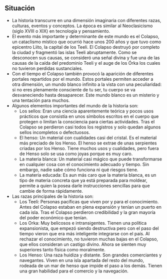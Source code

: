 
## Situación

- La historia transcurre en una dimensión imaginaria con diferentes razas, culturas, eventos y conceptos. La época es similar al Neoclasicismo (siglo XVIII o XIX) en tecnologia y pensamiento.
- El evento más importante y determinante de este mundo es el Colapso, un cataclismo místico que ocurrió hace unos 200 años y que tuvo como epicentro Liito, la capital de los Teeli. El Colapso destruyó por completo la ciudad y fragmentó las islas Teeli abruptamente. Como se desconocen sus causas, se consideró una señal divina y fue una de las causas de la caída del predominio Teeli y el auge de los Órka los cuales no tuvieron perdidas sustanciales.
- Con el tiempo el Colapso también provocó la aparición de diferentes portales repartidos por el mundo. Estos portales permiten acceder a otra dimensión, un mundo blanco infinito a la vista con una peculiaridad: si no eres plenamente consciente de tu ser, tu cuerpo se va desvaneciendo hasta desaparecer. Este mundo blanco es un misterio y una tentación para muchos.
- Algunos elementos importantes del mundo de la historia son:
    - Los sellos: Eran una ciencia aparentemente teórica y pocos usos prácticos que consistía en unos símbolos escritos en el cuerpo que protegen o limitan la consciencia para ciertas actividades. Tras el Colapso se perdieron casi todos los registros y solo quedan algunos sellos incompletos o defectuosos.
    - El henso: Un material con cualidades casi del cristal. Es el material más preciado de los Henso. El henso se extrae de unas serpientes criadas por los Henso. Tiene muchos usos y cualidades, pero fuera de Henso solo se usa como joyas porque es muy caro.
    - La materia blanca: Un material casi mágico que puede transformarse en cualquier cosa con el conocimiento adecuado y tiempo. Sin embargo, nadie sabe cómo funciona ni qué riesgos tiene.
    - La materia educada: Es aun más caro que la materia blanca, es un tipo de materia concreta que ya está preparada para moldear, permite a quien la posea darle instrucciones sencillas para que cambie de forma rápidamente.
- Las razas principales de la historia son:
    - Los Teeli: Personas pacíficas que viven por y para el conocimiento. Antes del Colapso estaban en plena expansión y tenían un puerto en cada isla. Tras el Colapso perdieron credibilidad y la gran mayoría del poder económico que tenían.
    - Los Orka: Muy belicosos e intransigentes. Tienen una política expansionista, que empezó siendo destructiva pero con el paso del tiempo vieron que era más inteligente integrarse con el país. Al rechazar el conocimiento, no tuvieron muchas bajas en el Colapso, que ellos consideran un castigo divino. Ahora se sienten muy superiores tanto física como moralmente.
    - Los Henso: Una raza huidiza y distante. Son grandes comerciantes y navegantes. Viven en una isla apartada del resto del mundo, rodeada de un mar de henso que impide el paso a los demás. Tienen una gran habilidad para el comercio y la navegación.